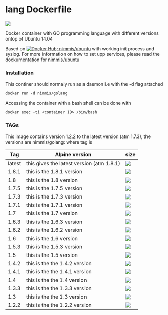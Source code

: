 
lang Dockerfile
===============
[![](https://images.microbadger.com/badges/image/nimmis/golang.svg)](https://microbadger.com/images/nimmis/golang "Get your own image badge on microbadger.com")

Docker container with GO programming language with different versions ontop of Ubuntu 14.04

Based on [![Docker Hub; nimmis/ubuntu](https://img.shields.io/badge/dockerhub-nimmis%2Fubuntu-green.svg)](https://registry.hub.docker.com/u/nimmis/ubuntu) with working init process and syslog. For more information on how to set upp services, please read the dockumentation for [nimmis/ubuntu](https://registry.hub.docker.com/u/nimmis/ubuntu)

### Installation

This continer should normaly run as a daemon i.e with the -d flag attached

    docker run -d nimmis/golang

Accessing the container with a bash shell can be done with

	docker exec -ti <container ID> /bin/bash

### TAGs

This image contains version 1.2.2 to the latest version (atm 1.7.3), the versions are nimmis/golang:<tag> where tag is

| Tag    | Alpine version | size |
| ------ | -------------- | ---- |
| latest |  this gives the latest version (atm 1.8.1) | [![](https://images.microbadger.com/badges/image/nimmis/golang.svg)](https://microbadger.com/images/nimmis/golang "Get your own image badge on microbadger.com") |
| 1.8.1  |  this is the 1.8.1 version | [![](https://images.microbadger.com/badges/image/nimmis/golang:1.8.1.svg)](https://microbadger.com/images/nimmis/golang:1.8.1 "Get your own image badge on microbadger.com") |
| 1.8  |  this is the 1.8 version | [![](https://images.microbadger.com/badges/image/nimmis/golang:1.8.svg)](https://microbadger.com/images/nimmis/golang:1.8 "Get your own image badge on microbadger.com") |
| 1.7.5  |  this is the 1.7.5 version | [![](https://images.microbadger.com/badges/image/nimmis/golang:1.7.5.svg)](https://microbadger.com/images/nimmis/golang:1.7.5 "Get your own image badge on microbadger.com") |
| 1.7.3  |  this is the 1.7.3 version | [![](https://images.microbadger.com/badges/image/nimmis/golang:1.7.3.svg)](https://microbadger.com/images/nimmis/golang:1.7.3 "Get your own image badge on microbadger.com") |
| 1.7.1  |  this is the 1.7.1 version | [![](https://images.microbadger.com/badges/image/nimmis/golang:1.7.1.svg)](https://microbadger.com/images/nimmis/golang:1.7.1 "Get your own image badge on microbadger.com") |
| 1.7    |  this is the 1.7 version | [![](https://images.microbadger.com/badges/image/nimmis/golang:1.7.svg)](https://microbadger.com/images/nimmis/golang:1.7 "Get your own image badge on microbadger.com")|
| 1.6.3  |  this is the 1.6.3 version | [![](https://images.microbadger.com/badges/image/nimmis/golang:1.6.3.svg)](https://microbadger.com/images/nimmis/golang:1.6.3 "Get your own image badge on microbadger.com")|
| 1.6.2  |  this is the 1.6.2 version | [![](https://images.microbadger.com/badges/image/nimmis/golang:1.6.2.svg)](https://microbadger.com/images/nimmis/golang:1.6.2 "Get your own image badge on microbadger.com")|
| 1.6    |  this is the 1.6 version | [![](https://images.microbadger.com/badges/image/nimmis/golang:1.6.svg)](https://microbadger.com/images/nimmis/golang:1.6 "Get your own image badge on microbadger.com") |
| 1.5.3  |  this is the 1.5.3 version | [![](https://images.microbadger.com/badges/image/nimmis/golang:1.5.3.svg)](https://microbadger.com/images/nimmis/golang:1.5.3 "Get your own image badge on microbadger.com") |
| 1.5    |  this is the 1.5 version | [![](https://images.microbadger.com/badges/image/nimmis/golang:1.5.svg)](https://microbadger.com/images/nimmis/golang:1.5 "Get your own image badge on microbadger.com") |
| 1.4.2  |  this is the the 1.4.2 version | [![](https://images.microbadger.com/badges/image/nimmis/golang:1.4.2.svg)](https://microbadger.com/images/nimmis/golang:1.4.2 "Get your own image badge on microbadger.com") |
| 1.4.1  |  this is the the 1.4.1 version | [![](https://images.microbadger.com/badges/image/nimmis/golang:1.4.1.svg)](https://microbadger.com/images/nimmis/golang:1.4.1 "Get your own image badge on microbadger.com") |
| 1.4    |  this is the the 1.4 version | [![](https://images.microbadger.com/badges/image/nimmis/golang:1.4.svg)](https://microbadger.com/images/nimmis/golang:1.4 "Get your own image badge on microbadger.com") |
| 1.3.3  |  this is the the 1.3.3 version | [![](https://images.microbadger.com/badges/image/nimmis/golang:1.3.3.svg)](https://microbadger.com/images/nimmis/golang:1.3.3 "Get your own image badge on microbadger.com") |
| 1.3    |  this is the the 1.3 version | [![](https://images.microbadger.com/badges/image/nimmis/golang:1.3.svg)](https://microbadger.com/images/nimmis/golang:1.3 "Get your own image badge on microbadger.com") |
| 1.2.2  |  this is the the 1.2.2 version | [![](https://images.microbadger.com/badges/image/nimmis/golang:1.2.2.svg)](https://microbadger.com/images/nimmis/golang:1.2.2 "Get your own image badge on microbadger.com") |


